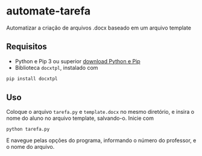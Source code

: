 # automate-tarefa
Automatizar a criação de arquivos .docx baseado em um arquivo template

## Requisitos

- Python e Pip 3 ou superior [download Python e Pip](https://www.python.org/ftp/python/3.9.0/python-3.9.0-amd64.exe)
- Biblioteca `docxtpl`, instalado com 

~~~python
pip install docxtpl
~~~

## Uso

Coloque o arquivo `tarefa.py` e `template.docx` no mesmo diretório, e insira o nome do aluno no arquivo template, salvando-o.
Inicie com 

~~~
python tarefa.py
~~~

E navegue pelas opções do programa, informando o número do professor, e o nome do arquivo.
